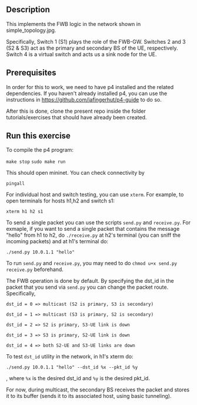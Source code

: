 ## Description

This implements the FWB logic in the network shown in simple_topology.jpg.

Specifically, Switch 1 (S1) plays the role of the FWB-GW. Switches 2 and 3 (S2 & S3) act as the primary and secondary BS of the UE, respectively. Switch 4 is a virtual switch and acts us a sink node for the UE.

## Prerequisites 

In order for this to work, we need to have p4 installed  and the related dependencies. If you haven't already installed p4, you can use the instructions in https://github.com/jafingerhut/p4-guide to do so.

After this is done, clone the present repo inside the folder tutorials/exercises that should have already been created.

## Run this exercise 
To compile the p4 program:

``` make stop ```
``` sudo make run ```


 This should open mininet. You can check connectivity by 
 
 ```pingall```
 
 For individual host and switch testing, you can use `xterm`. For example, to open terminals for hosts h1,h2 and switch s1: 
 
 ```xterm h1 h2 s1``` 
 
 To send a single packet you can use the scripts `send.py` and `receive.py`. For exmaple, if you want to send a single packet that contains the message "hello" from h1 to h2, do `./receive.py` at h2's terminal (you can sniff the incoming packets) and at h1's terminal do:
 
 ```./send.py 10.0.1.1 "hello" ```
 
 To run `send.py` and `receive.py`, you may need to do `chmod u+x send.py receive.py` beforehand.
 
The FWB operation is done by default. By specifying the dst_id in the packet that you send via `send.py` you can change the packet route. Specifically,

```dst_id = 0 => multicast (S2 is primary, S3 is secondary)```

```dst_id = 1 => multicast (S3 is primary, S2 is secondary)```

```dst_id = 2 => S2 is primary, S3-UE link is down```

```dst_id = 3 => S3 is primary, S2-UE link is down```

```dst_id = 4 => both S2-UE and S3-UE links are down```

To test `dst_id` utility in the network, in h1's xterm do:

 ```./send.py 10.0.1.1 "hello" --dst_id %x --pkt_id %y```
 
 , where `%x` is the desired dst_id and `%y` is the desired pkt_id.
 
For now, during multicast, the secondary BS receives the packet and stores it to its buffer (sends it to its associated host, using basic tunneling).
